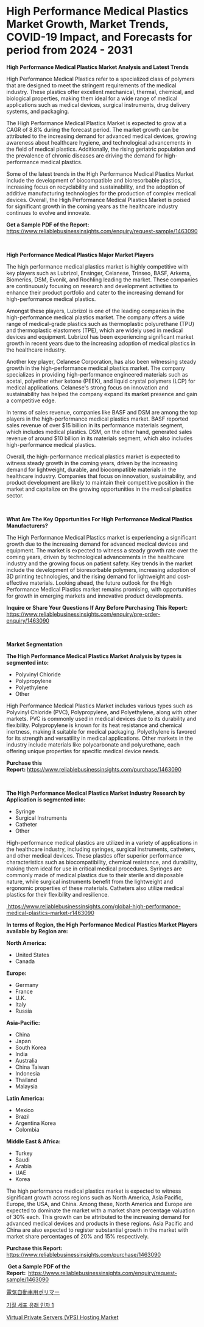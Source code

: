 <p><h1>High Performance Medical Plastics Market Growth, Market Trends, COVID-19 Impact, and Forecasts for period from 2024 - 2031</h1></p><p><strong>High Performance Medical Plastics Market Analysis and Latest Trends</strong></p>
<p><p>High Performance Medical Plastics refer to a specialized class of polymers that are designed to meet the stringent requirements of the medical industry. These plastics offer excellent mechanical, thermal, chemical, and biological properties, making them ideal for a wide range of medical applications such as medical devices, surgical instruments, drug delivery systems, and packaging.</p><p>The High Performance Medical Plastics Market is expected to grow at a CAGR of 8.8% during the forecast period. The market growth can be attributed to the increasing demand for advanced medical devices, growing awareness about healthcare hygiene, and technological advancements in the field of medical plastics. Additionally, the rising geriatric population and the prevalence of chronic diseases are driving the demand for high-performance medical plastics.</p><p>Some of the latest trends in the High Performance Medical Plastics Market include the development of biocompatible and bioresorbable plastics, increasing focus on recyclability and sustainability, and the adoption of additive manufacturing technologies for the production of complex medical devices. Overall, the High Performance Medical Plastics Market is poised for significant growth in the coming years as the healthcare industry continues to evolve and innovate.</p></p>
<p><strong>Get a Sample PDF of the Report:&nbsp;</strong> <a href="https://www.reliablebusinessinsights.com/enquiry/request-sample/1463090">https://www.reliablebusinessinsights.com/enquiry/request-sample/1463090</a></p>
<p>&nbsp;</p>
<p><strong>High Performance Medical Plastics Major Market Players</strong></p>
<p><p>The high performance medical plastics market is highly competitive with key players such as Lubrizol, Ensinger, Celanese, Trinseo, BASF, Arkema, Biomerics, DSM, Evonik, and Rochling leading the market. These companies are continuously focusing on research and development activities to enhance their product portfolio and cater to the increasing demand for high-performance medical plastics.</p><p>Amongst these players, Lubrizol is one of the leading companies in the high-performance medical plastics market. The company offers a wide range of medical-grade plastics such as thermoplastic polyurethane (TPU) and thermoplastic elastomers (TPE), which are widely used in medical devices and equipment. Lubrizol has been experiencing significant market growth in recent years due to the increasing adoption of medical plastics in the healthcare industry.</p><p>Another key player, Celanese Corporation, has also been witnessing steady growth in the high-performance medical plastics market. The company specializes in providing high-performance engineered materials such as acetal, polyether ether ketone (PEEK), and liquid crystal polymers (LCP) for medical applications. Celanese's strong focus on innovation and sustainability has helped the company expand its market presence and gain a competitive edge.</p><p>In terms of sales revenue, companies like BASF and DSM are among the top players in the high-performance medical plastics market. BASF reported sales revenue of over $15 billion in its performance materials segment, which includes medical plastics. DSM, on the other hand, generated sales revenue of around $10 billion in its materials segment, which also includes high-performance medical plastics.</p><p>Overall, the high-performance medical plastics market is expected to witness steady growth in the coming years, driven by the increasing demand for lightweight, durable, and biocompatible materials in the healthcare industry. Companies that focus on innovation, sustainability, and product development are likely to maintain their competitive position in the market and capitalize on the growing opportunities in the medical plastics sector.</p></p>
<p>&nbsp;</p>
<p><strong>What Are The Key Opportunities For High Performance Medical Plastics Manufacturers?</strong></p>
<p><p>The High Performance Medical Plastics market is experiencing a significant growth due to the increasing demand for advanced medical devices and equipment. The market is expected to witness a steady growth rate over the coming years, driven by technological advancements in the healthcare industry and the growing focus on patient safety. Key trends in the market include the development of bioresorbable polymers, increasing adoption of 3D printing technologies, and the rising demand for lightweight and cost-effective materials. Looking ahead, the future outlook for the High Performance Medical Plastics market remains promising, with opportunities for growth in emerging markets and innovative product developments.</p></p>
<p><strong>Inquire or Share Your Questions If Any Before Purchasing This Report:</strong> <a href="https://www.reliablebusinessinsights.com/enquiry/pre-order-enquiry/1463090">https://www.reliablebusinessinsights.com/enquiry/pre-order-enquiry/1463090</a></p>
<p>&nbsp;</p>
<p><strong>Market Segmentation</strong></p>
<p><strong>The High Performance Medical Plastics Market Analysis by types is segmented into:</strong></p>
<p><ul><li>Polyvinyl Chloride</li><li>Polypropylene</li><li>Polyethylene</li><li>Other</li></ul></p>
<p><p>High Performance Medical Plastics Market includes various types such as Polyvinyl Chloride (PVC), Polypropylene, and Polyethylene, along with other markets. PVC is commonly used in medical devices due to its durability and flexibility. Polypropylene is known for its heat resistance and chemical inertness, making it suitable for medical packaging. Polyethylene is favored for its strength and versatility in medical applications. Other markets in the industry include materials like polycarbonate and polyurethane, each offering unique properties for specific medical device needs.</p></p>
<p><strong>Purchase this Report:&nbsp;</strong><a href="https://www.reliablebusinessinsights.com/purchase/1463090">https://www.reliablebusinessinsights.com/purchase/1463090</a></p>
<p>&nbsp;</p>
<p><strong>The High Performance Medical Plastics Market Industry Research by Application is segmented into:</strong></p>
<p><ul><li>Syringe</li><li>Surgical Instruments</li><li>Catheter</li><li>Other</li></ul></p>
<p><p>High-performance medical plastics are utilized in a variety of applications in the healthcare industry, including syringes, surgical instruments, catheters, and other medical devices. These plastics offer superior performance characteristics such as biocompatibility, chemical resistance, and durability, making them ideal for use in critical medical procedures. Syringes are commonly made of medical plastics due to their sterile and disposable nature, while surgical instruments benefit from the lightweight and ergonomic properties of these materials. Catheters also utilize medical plastics for their flexibility and resilience.</p></p>
<p><a href="https://www.reliablebusinessinsights.com/global-high-performance-medical-plastics-market-r1463090">&nbsp;https://www.reliablebusinessinsights.com/global-high-performance-medical-plastics-market-r1463090</a></p>
<p><strong>In terms of Region, the High Performance Medical Plastics Market Players available by Region are:</strong></p>
<p>
    <p> <strong> North America: </strong>
        <ul>
            <li>United States</li>
            <li>Canada</li>
        </ul>
        </p> 
    <p> <strong> Europe: </strong>
        <ul>
            <li>Germany</li>
            <li>France</li>
            <li>U.K.</li>
            <li>Italy</li>
            <li>Russia</li>
        </ul>
        </p> 
    <p> <strong> Asia-Pacific: </strong>
        <ul>
            <li>China</li>
            <li>Japan</li>
            <li>South Korea</li>
            <li>India</li>
            <li>Australia</li>
            <li>China Taiwan</li>
            <li>Indonesia</li>
            <li>Thailand</li>
            <li>Malaysia</li>
        </ul>
        </p> 
    <p> <strong> Latin America: </strong>
        <ul>
            <li>Mexico</li>
            <li>Brazil</li>
            <li>Argentina Korea</li>
            <li>Colombia</li>
        </ul>
        </p> 
    <p> <strong> Middle East & Africa: </strong>
        <ul>
            <li>Turkey</li>
            <li>Saudi</li>
            <li>Arabia</li>
            <li>UAE</li>
            <li>Korea</li>
        </ul>
    </p>
    </p>
<p><p>The high performance medical plastics market is expected to witness significant growth across regions such as North America, Asia Pacific, Europe, the USA, and China. Among these, North America and Europe are expected to dominate the market with a market share percentage valuation of 30% each. This growth can be attributed to the increasing demand for advanced medical devices and products in these regions. Asia Pacific and China are also expected to register substantial growth in the market with market share percentages of 20% and 15% respectively.</p></p>
<p><strong>Purchase this Report: </strong><a href="https://www.reliablebusinessinsights.com/purchase/1463090">https://www.reliablebusinessinsights.com/purchase/1463090</a></p>
<p>&nbsp;<strong>Get a Sample PDF of the Report:&nbsp;&nbsp;</strong><a href="https://www.reliablebusinessinsights.com/enquiry/request-sample/1463090">https://www.reliablebusinessinsights.com/enquiry/request-sample/1463090</a></p>
<p><strong></strong></p>
<p><p><a href="https://github.com/ddwcuskozol07187/Market-Research-Report-List-3/blob/main/52333842281.md">電気自動車用ポリマー</a></p><p><a href="https://github.com/PercyHagernes9778/Market-Research-Report-List-2/blob/main/51684006263.md">기질 세포 유래 인자 1</a></p><p><a href="https://github.com/cobainhalbaru1/Market-Research-Report-List-1/blob/main/virtual-private-servers-vps-hosting-market.md">Virtual Private Servers (VPS) Hosting Market</a></p></p>